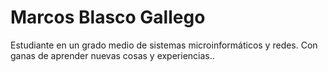 # Marcos Blasco Gallego
Estudiante en un grado medio de sistemas microinformáticos y redes. 
Con ganas de aprender nuevas cosas y experiencias..
